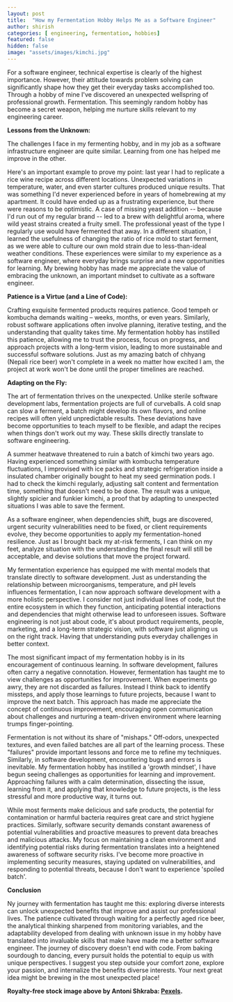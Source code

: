 ```yaml
---
layout: post
title:  "How my Fermentation Hobby Helps Me as a Software Engineer"
author: shirish
categories: [ engineering, fermentation, hobbies]
featured: false
hidden: false
image: "assets/images/kimchi.jpg"
---
```


For a software engineer, technical expertise is clearly of the highest importance. However, their attitude towards problem solving can significantly shape how they get their everyday tasks accomplished too. Through a hobby of mine I've discovered an unexpected wellspring of professional growth. Fermentation. This seemingly random hobby has become a secret weapon, helping me nurture skills relevant to my engineering career.

**Lessons from the Unknown:**

The challenges I face in my fermenting hobby, and in my job as a software infrastructure engineer are quite similar. Learning from one has helped me improve in the other.

Here's an important example to prove my point: last year I had to replicate a rice wine recipe across different locations. Unexpected variations in temperature, water, and even starter cultures produced unique results. That was something I'd never experienced before in years of homebrewing at my apartment. It could have ended up as a frustrating experience, but there were reasons to be optimistic. A case of missing yeast addition -- because I'd run out of my regular brand -- led to a brew with delightful aroma, where wild yeast strains created a fruity smell. The professional yeast of the type I regularly use would have fermented that away. In a different situation, I learned the usefulness of changing the ratio of rice mold to start ferment, as we were able to culture our own mold strain due to less-than-ideal weather conditions. These experiences were similar to my experience as a software engineer, where everyday brings surprise and a new opportunities for learning. My brewing hobby has made me appreciate the value of embracing the unknown, an important mindset to cultivate as a software engineer.

**Patience is a Virtue (and a Line of Code):**

Crafting exquisite fermented products requires patience. Good tempeh or kombucha demands waiting – weeks, months, or even years. Similarly, robust software applications often involve planning, iterative testing, and the understanding that quality takes time. My fermentation hobby has instilled this patience, allowing me to trust the process, focus on progress, and approach projects with a long-term vision, leading to more sustainable and successful software solutions. Just as my amazing batch of chhyang (Nepali rice beer) won't complete in a week no matter how excited I am, the project at work won't be done until the proper timelines are reached.

**Adapting on the Fly:**

The art of fermentation thrives on the unexpected. Unlike sterile software development labs, fermentation projects are full of curveballs. A cold snap can slow a ferment, a batch might develop its own flavors, and online recipes will often yield unpredictable results. These deviations have become opportunities to teach myself to be flexible, and adapt the recipes when things don't work out my way. These skills directly translate to software engineering.

A summer heatwave threatened to ruin a batch of kimchi two years ago. Having experienced something similar with kombucha temperature fluctuations, I improvised with ice packs and strategic refrigeration inside a insulated chamber originally bought to heat my seed germination pods. I had to check the kimchi regularly, adjusting salt content and fermentation time, something that doesn't need to be done. The result was a unique, slightly spicier and funkier kimchi, a proof that by adapting to unexpected situations I was able to save the ferment.

As a software engineer, when dependencies shift, bugs are discovered, urgent security vulnerabilities need to be fixed, or client requirements evolve, they become opportunities to apply my fermentation-honed resilience. Just as I brought back my at-risk ferments, I can think on my feet, analyze situation with the understanding the final result will still be acceptable, and devise solutions that move the project forward.

My fermentation experience has equipped me with mental models that translate directly to software development. Just as understanding the relationship between microorganisms, temperature, and pH levels influences fermentation, I can now approach software development with a more holistic perspective. I consider not just individual lines of code, but the entire ecosystem in which they function, anticipating potential interactions and dependencies that might otherwise lead to unforeseen issues. Software engineering is not just about code, it's about product requirements, people, marketing, and a long-term strategic vision, with software just aligning us on the right track. Having that understanding puts everyday challenges in better context.

The most significant impact of my fermentation hobby is in its encouragement of continuous learning. In software development, failures often carry a negative connotation. However, fermentation has taught me to view challenges as opportunities for improvement. When experiments go awry, they are not discarded as failures. Instead I think back to identify missteps, and apply those learnings to future projects, because I want to improve the next batch. This approach has made me appreciate the concept of continuous improvement, encouraging open communication about challenges and nurturing a team-driven environment where learning trumps finger-pointing.

Fermentation is not without its share of "mishaps." Off-odors, unexpected textures, and even failed batches are all part of the learning process. These "failures" provide important lessons and force me to refine my techniques. Similarly, in software development, encountering bugs and errors is inevitable. My fermentation hobby has instilled a 'growth mindset', I have begun seeing challenges as opportunities for learning and improvement. Approaching failures with a calm determination, dissecting the issue, learning from it, and applying that knowledge to future projects, is the less stressful and more productive way, it turns out.

While most ferments make delicious and safe products, the potential for contamination or harmful bacteria requires great care and strict hygiene practices. Similarly, software security demands constant awareness of potential vulnerabilities and proactive measures to prevent data breaches and malicious attacks. My focus on maintaining a clean environment and identifying potential risks during fermentation translates into a heightened awareness of software security risks. I've become more proactive in implementing security measures, staying updated on vulnerabilities, and responding  to potential threats, because I don't want to experience 'spoiled batch'.

**Conclusion**

Ny journey with fermentation has taught me this: exploring diverse interests can unlock unexpected benefits that improve and assist our professional lives. The patience cultivated through waiting for a perfectly aged rice beer, the analytical thinking sharpened from monitoring variables, and the adaptability developed from dealing with unknown issue in my hobby have translated into invaluable skills that make have made me a better software engineer. The journey of discovery doesn't end with code. From baking sourdough to dancing, every pursuit holds the potential to equip us with unique perspectives. I suggest you step outside your comfort zone, explore your passion, and internalize the benefits diverse interests. Your next great idea might be brewing in the most unexpected place!

__Royalty-free stock image above by Antoni Shkraba: [Pexels](https://www.pexels.com/photo/clear-glass-jar-with-kimchi-beside-the-wooden-chopsticks-6823267/).__